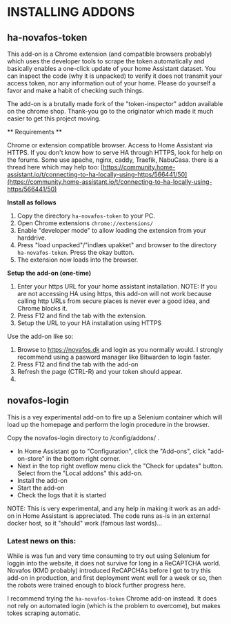 # INSTALLING ADDONS

## ha-novafos-token

This add-on is a Chrome extension (and compatible browsers probably) which uses the developer tools to scrape the token automatically and basically enables a one-click update of your home Assistant dataset.
You can inspect the code (why it is unpacked) to verify it does not transmit your access token, nor any information out of your home.  Please do yourself a favor and make a habit of checking such things.

The add-on is a brutally made fork of the "token-inspector" addon available on the chrome shop.  Thank-you go to the originator which made it much easier to get this project moving.

** Requirements **

Chrome or extension compatible browser.  Access to Home Assistant via HTTPS.  If you don't know how to serve HA through HTTPS, look for help on the forums.  Some use apache, nginx, caddy, Traefik, NabuCasa.
there is a thread here which may help too: [https://community.home-assistant.io/t/connecting-to-ha-locally-using-https/566441/50](https://community.home-assistant.io/t/connecting-to-ha-locally-using-https/566441/50)

**Install as follows**

1. Copy the directory `ha-novafos-token` to your PC.
2. Open Chrome extensions `chrome://extensions/`
3. Enable "developer mode" to allow loading the extension from your harddrive.
4. Press "load unpacked"/"indlæs upakket" and browser to the directory `ha-novafos-token`.  Press the okay button.
5. The extension now loads into the browser.

**Setup the add-on (one-time)**

1. Enter your https URL for your home assistant installation.  NOTE: If you are not accessing HA using https, this add-on will not work because calling http URLs from secure places is never ever a good idea, and Chrome blocks it.
2. Press F12 and find the tab with the extension.
3. Setup the URL to your HA installation using HTTPS

Use the add-on like so:

1. Browse to https://novafos.dk and login as you normally would.  I strongly recommend using a pasword manager like Bitwarden to login faster.
2. Press F12 and find the tab with the add-on
3. Refresh the page (CTRL-R) and your token should appear.
4. 


## novafos-login

This is a vey experimental add-on to fire up a Selenium container which will load up the homepage and perform the login procedure in the browser.

Copy the novafos-login directory to /config/addons/ .

  * In Home Assistant go to "Configuration", click the "Add-ons", click "add-on-store" in the bottom right corner.
  * Next in the top right oveflow menu click the "Check for updates" button.  Select from the "Local addons" this add-on.  
  * Install the add-on
  * Start the add-on
  * Check the logs that it is started

  NOTE: This is very experimental, and any help in making it work as an add-on in Home Assistant is appreciated.
    The code runs as-is in an external docker host, so it "should" work (famous last words)...

### **Latest news on this:**

While is was fun and very time consuming to  try out using Selenium for loggin into the website, it does not survive for long in a ReCAPTCHA world.
Novafos (KMD probably) introduced ReCAPCHAs before I got to try this add-on in production, and first deployment went well for a week or so, then
the robots were trained enough to block further progress here.

I recommend trying the `ha-novafos-token` Chrome add-on instead.  It does not rely on automated login (which is the problem to overcome), but makes tokes scraping automatic.